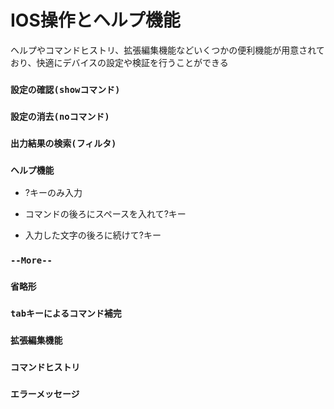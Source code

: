 # IOS操作とヘルプ機能
ヘルプやコマンドヒストリ、拡張編集機能などいくつかの便利機能が用意されており、快適にデバイスの設定や検証を行うことができる

### `設定の確認(showコマンド)`


### `設定の消去(noコマンド)`


### `出力結果の検索(フィルタ)`


### `ヘルプ機能`


- ?キーのみ入力


- コマンドの後ろにスペースを入れて?キー


- 入力した文字の後ろに続けて?キー


### `--More--`


### `省略形`


### `tabキーによるコマンド補完`


### `拡張編集機能`


### `コマンドヒストリ`


### `エラーメッセージ`
